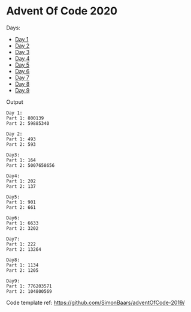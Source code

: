 # Advent Of Code 2020

Days:
- [Day 1](https://github.com/amit3992/aoc-2020/blob/master/src/main/java/com/amit/aoc/days/Day1.java)
- [Day 2](https://github.com/amit3992/aoc-2020/blob/master/src/main/java/com/amit/aoc/days/Day2.java)
- [Day 3](https://github.com/amit3992/aoc-2020/blob/master/src/main/java/com/amit/aoc/days/Day3.java)
- [Day 4](https://github.com/amit3992/aoc-2020/blob/master/src/main/java/com/amit/aoc/days/Day4.java)
- [Day 5](https://github.com/amit3992/aoc-2020/blob/master/src/main/java/com/amit/aoc/days/Day5.java)
- [Day 6](https://github.com/amit3992/aoc-2020/blob/master/src/main/java/com/amit/aoc/days/Day6.java)
- [Day 7](https://github.com/amit3992/aoc-2020/blob/master/src/main/java/com/amit/aoc/days/Day7.java)
- [Day 8](https://github.com/amit3992/aoc-2020/blob/master/src/main/java/com/amit/aoc/days/Day8.java)
- [Day 9](https://github.com/amit3992/aoc-2020/blob/master/src/main/java/com/amit/aoc/days/Day9.java)

Output
```
Day 1:
Part 1: 800139
Part 2: 59885340

Day 2:
Part 1: 493
Part 2: 593

Day3:
Part 1: 164
Part 2: 5007658656

Day4:
Part 1: 202
Part 2: 137

Day5:
Part 1: 901
Part 2: 661

Day6:
Part 1: 6633
Part 2: 3202

Day7:
Part 1: 222
Part 2: 13264

Day8:
Part 1: 1134
Part 2: 1205

Day9:
Part 1: 776203571
Part 2: 104800569
```

Code template ref: https://github.com/SimonBaars/adventOfCode-2019/
